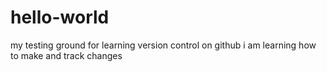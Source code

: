 # hello-world
my testing ground for learning version control on github
i am learning how to make and track changes
